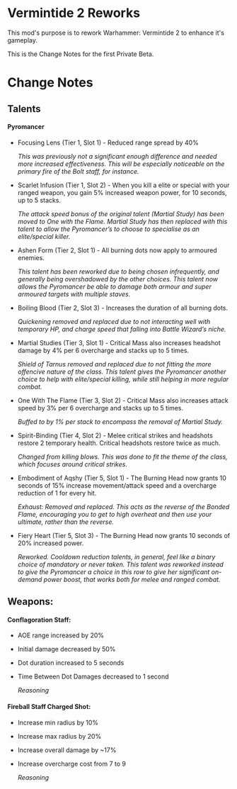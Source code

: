 # Vermintide 2 Reworks

This mod's purpose is to rework Warhammer: Vermintide 2 to enhance it's gameplay.

This is the Change Notes for the first Private Beta.

# Change Notes

## Talents

#### Pyromancer
+ Focusing Lens (Tier 1, Slot 1) - 
  Reduced range spread by 40%
  
  *This was previously not a significant enough difference and needed more increased effectiveness. This will be especially noticeable on the primary fire of the Bolt staff, for instance.*

+ Scarlet Infusion (Tier 1, Slot 2) - 
  When you kill a elite or special with your ranged weapon, you gain 5% increased weapon power, for 10 seconds, up to 5 stacks.
  
  *The attack speed bonus of the original talent (Martial Study) has been moved to One with the Flame. Martial Study has then replaced with this talent to allow the Pyromancer’s to choose to specialise as an elite/special killer.*

+ Ashen Form (Tier 2, Slot 1) - 
  All burning dots now apply to armoured enemies.
  
  *This talent has been reworked due to being chosen infrequently, and generally being overshadowed by the other choices. This talent now allows the Pyromancer be able to damage both armour and super armoured targets with multiple staves.*

+ Boiling Blood (Tier 2, Slot 3) - 
  Increases the duration of all burning dots.
  
  *Quickening removed and replaced due to not interacting well with temporary HP, and charge speed that falling into Battle Wizard’s niche.*

+ Martial Studies (Tier 3, Slot 1) - 
  Critical Mass also increases headshot damage by 4% per 6 overcharge and stacks up to 5 times.
  
  *Shield of Tarnus removed and replaced due to not fitting the more offencive nature of the class. This talent gives the Pyromancer another choice to help with elite/special killing, while still helping in more regular combat.*

+ One With The Flame (Tier 3, Slot 2) - 
  Critical Mass also increases attack speed by 3% per 6 overcharge and stacks up to 5 times.
  
  *Buffed to by 1% per stack to encompass the removal of Martial Study.*

+ Spirit-Binding (Tier 4, Slot 2) - 
  Melee critical strikes and headshots restore 2 temporary health. Critical headshots restore twice as much.
  
  *Changed from killing blows. This was done to fit the theme of the class, which focuses around critical strikes.*

+ Embodiment of Aqshy (Tier 5, Slot 1) - 
  The Burning Head now grants 10 seconds of 15% increase movement/attack speed and a overcharge reduction of 1 for every hit.
  
  *Exhaust: Removed and replaced. This acts as the reverse of the Bonded Flame, encouraging you to get to high overheat and then use your ultimate, rather than the reverse.*

+ Fiery Heart (Tier 5, Slot 3) - 
  The Burning Head now grants 10 seconds of 20% increased power.
  
  *Reworked. Cooldown reduction talents, in general, feel like a binary choice of mandatory or never taken. This talent was reworked instead to give the Pyromancer a choice in this row to give her significant on-demand power boost, that works both for melee and ranged combat.*


## Weapons:

#### Conflagoration Staff:
+ AOE range increased by 20% 
+ Initial damage decreased by 50% 
+ Dot duration increased to 5 seconds 
+ Time Between Dot Damages decreased to 1 second 
  
  *Reasoning*

#### Fireball Staff Charged Shot:
+ Increase min radius by 10%
+ Increase max radius by 20%
+ Increase overall damage by ~17%
+ Increase overcharge cost from 7 to 9
  
  *Reasoning*
